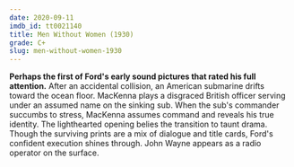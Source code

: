 ```yaml
---
date: 2020-09-11
imdb_id: tt0021140
title: Men Without Women (1930)
grade: C+
slug: men-without-women-1930
---
```


**Perhaps the first of Ford's early sound pictures that rated his full attention.** After an accidental collision, an American submarine drifts toward the ocean floor. MacKenna plays a disgraced British officer serving under an assumed name on the sinking sub. When the sub's commander succumbs to stress, MacKenna assumes command and reveals his true identity. The lighthearted opening belies the transition to taunt drama. Though the surviving prints are a mix of dialogue and title cards, Ford's confident execution shines through. John Wayne appears as a radio operator on the surface.